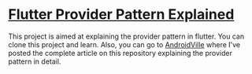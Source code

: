 # [Flutter Provider Pattern Explained](https://ayusch.com/)

This project is aimed at explaining the provider pattern in flutter.
You can clone this project and learn. Also, you can go to [AndroidVille](https://ayusch.com) where I've
posted the complete article on this repository explaining the provider pattern in detail.
